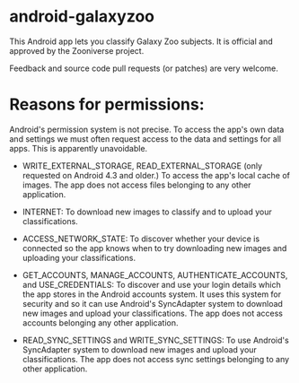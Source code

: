 android-galaxyzoo
============

This Android app lets you classify Galaxy Zoo subjects.
It is official and approved by the Zooniverse project.

Feedback and source code pull requests (or patches) are very welcome.


Reasons for permissions:
========================

Android's permission system is not precise. To access the app's own data
and settings we must often request access to the data and settings for all
apps. This is apparently unavoidable.

* WRITE_EXTERNAL_STORAGE, READ_EXTERNAL_STORAGE
  (only requested on Android 4.3 and older.)
  To access the app's local cache of images.
  The app does not access files belonging to any other application.

* INTERNET:
  To download new images to classify and to upload your classifications.

* ACCESS_NETWORK_STATE:
  To discover whether your device is connected so the app knows when to 
  try downloading new images and uploading your classifications.

* GET_ACCOUNTS, MANAGE_ACCOUNTS, AUTHENTICATE_ACCOUNTS, and USE_CREDENTIALS:
  To discover and use your login details which the app stores in the Android
  accounts system. It uses this system for security and so it can use Android's
  SyncAdapter system to download new images and upload your classifications.
  The app does not access accounts belonging any other application.

* READ_SYNC_SETTINGS and WRITE_SYNC_SETTINGS:
  To use Android's SyncAdapter system to download new images and upload your
  classifications.
  The app does not access sync settings belonging to any other application.

